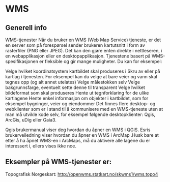 # WMS

## Generell info

WMS-tjenester
Når du bruker en WMS (Web Map Service) tjeneste, er det en server som på forespørsel sender brukeren kartutsnitt i form av rasterfiler (PNG  eller JPEG). Det kan den gjøre enten direkte i nettleseren, i en webapplikasjon eller en desktopapplikasjon. Tjenestene basert på WMS-spesifikasjonen er fleksible og gir mange muligheter. Du kan for eksempel:

Velge hvilket koordinatsystem kartbildet skal produseres i
Skru av eller på kartlag i tjenesten. For eksempel kan du velge at bare veier og vann skal tegnes opp (og alt annet utelates)
Velge målestokken selv
Velge bakgrunnsfarge, eventuelt sette denne til transparent
Velge hvilket bildeformat som skal produseres
Hente ut tegnforklaring for de ulike kartlagene
Hente enkel informasjon om objekter i kartbildet, som for eksempel bygninger, veier og eiendommer
Det finnes flere desktop- og webklienter som er i stand til å kommunisere med en WMS-tjeneste uten at man må utvikle kode selv, for eksempel følgende desktopklienter: Qgis, ArcGis, uDig eller Gaia3.

Qgis brukermanual viser deg hvordan du åpner en WMS i QGIS.  Esris brukerveiledning viser hvordan du åpner en WMS i ArcMap .Husk bare at etter å ha åpnet WMS-en i ArcMaps, må du aktivere alle lagene du er interessert i, ellers vises ikke noe.

## Eksempler på WMS-tjenester er:
Topografisk Norgeskart: http://openwms.statkart.no/skwms1/wms.topo4

